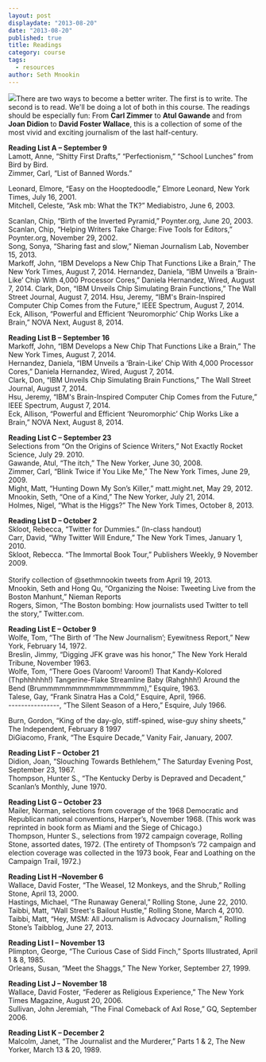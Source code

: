 ```yaml
---
layout: post
displaydate: "2013-08-20"
date: "2013-08-20"
published: true
title: Readings
category: course
tags: 
  - resources
author: Seth Mnookin
---
```


![](http://sethmnookin.com/wp-content/uploads/2013/08/edited-papers2.jpg)There are two ways to become a better writer. The first is to write. The second is to read. We'll be doing a lot of both in this course. The readings should be especially fun: From **Carl Zimmer** to **Atul Gawande** and from **Joan Didion** to **David Foster Wallace**, this is a collection of some of the most vivid and exciting journalism of the last half-century.


**Reading List A – September 9**<br>
Lamott, Anne, “Shitty First Drafts,” “Perfectionism,” “School Lunches” from Bird by Bird.<br>
Zimmer, Carl, “List of Banned Words.”<br>

Leonard, Elmore, “Easy on the Hooptedoodle,” Elmore Leonard, New York Times, July 16, 2001.<br>
Mitchell, Celeste, “Ask mb: What the TK?” Mediabistro, June 6, 2003.<br>

Scanlan, Chip, “Birth of the Inverted Pyramid,” Poynter.org, June 20, 2003.<br>
Scanlan, Chip, “Helping Writers Take Charge: Five Tools for Editors,” Poynter.org, November 29, 2002.<br>
Song, Sonya, “Sharing fast and slow,” Nieman Journalism Lab, November 15, 2013.<br>Markoff, John, “IBM Develops a New Chip That Functions Like a Brain,” The New York Times, August 7, 2014. 
Hernandez, Daniela, “IBM Unveils a ‘Brain-Like’ Chip With 4,000 Processor Cores,” Daniela Hernandez, Wired, August 7, 2014.
Clark, Don, “IBM Unveils Chip Simulating Brain Functions,” The Wall Street Journal, August 7, 2014.
Hsu, Jeremy, “IBM's Brain-Inspired Computer Chip Comes from the Future,” IEEE Spectrum, August 7, 2014.
Eck, Allison, “Powerful and Efficient ‘Neuromorphic’ Chip Works Like a Brain,” NOVA Next, August 8, 2014.



**Reading List B – September 16**<br>
Markoff, John, “IBM Develops a New Chip That Functions Like a Brain,” The New York Times, August 7, 2014. <br>
Hernandez, Daniela, “IBM Unveils a ‘Brain-Like’ Chip With 4,000 Processor Cores,” Daniela Hernandez, Wired, August 7, 2014.<br>
Clark, Don, “IBM Unveils Chip Simulating Brain Functions,” The Wall Street Journal, August 7, 2014.<br>
Hsu, Jeremy, “IBM's Brain-Inspired Computer Chip Comes from the Future,” IEEE Spectrum, August 7, 2014.<br>
Eck, Allison, “Powerful and Efficient ‘Neuromorphic’ Chip Works Like a Brain,” NOVA Next, August 8, 2014.<br>


**Reading List C – September 23**<br>
Selections from “On the Origins of Science Writers,” Not Exactly Rocket Science, July 29. 2010. <br>
Gawande, Atul, “The itch,” The New Yorker, June 30, 2008.<br>
Zimmer, Carl, “Blink Twice if You Like Me,” The New York Times, June 29, 2009. <br>
Might, Matt, “Hunting Down My Son’s Killer,” matt.might.net, May 29, 2012.<br> 
Mnookin, Seth, “One of a Kind,” The New Yorker, July 21, 2014.<br>
Holmes, Nigel, “What is the Higgs?” The New York Times, October 8, 2013.<br>

**Reading List D – October 2**<br>
Skloot, Rebecca, “Twitter for Dummies.” (In-class handout)<br>
Carr, David, “Why Twitter Will Endure,” The New York Times, January 1, 2010.<br>
Skloot, Rebecca. “The Immortal Book Tour,” Publishers Weekly, 9 November 2009.<br>
<br>
Storify collection of @sethmnookin tweets from April 19, 2013.<br>
Mnookin, Seth and Hong Qu, “Organizing the Noise: Tweeting Live from the Boston Manhunt,” Nieman Reports <br>
Rogers, Simon, “The Boston bombing: How journalists used Twitter to tell the story,” Twitter.com. <br>

**Reading List E – October 9**<br>
Wolfe, Tom, “The Birth of ‘The New Journalism’; Eyewitness Report,” New York, February 14, 1972.<br>
Breslin, Jimmy, “Digging JFK grave was his honor,” The New York Herald Tribune, November 1963. <br>
Wolfe, Tom, “There Goes (Varoom! Varoom!) That Kandy-Kolored (Thphhhhhh!) Tangerine-Flake Streamline Baby (Rahghhh!) Around the Bend (Brummmmmmmmmmmmmmmmm),” Esquire, 1963.<br>
Talese, Gay, “Frank Sinatra Has a Cold,” Esquire, April, 1966.<br>
----------------, “The Silent Season of a Hero,” Esquire, July 1966. <br>

Burn, Gordon, “King of the day-glo, stiff-spined, wise-guy shiny sheets,” The Independent, February 8 1997<br>
DiGiacomo, Frank, “The Esquire Decade,” Vanity Fair, January, 2007. <br>

**Reading List F – October 21**<br>
Didion, Joan, “Slouching Towards Bethlehem,” The Saturday Evening Post, September 23, 1967. <br>
Thompson, Hunter S., “The Kentucky Derby is Depraved and Decadent,” Scanlan’s Monthly, June 1970.<br>

**Reading List G – October 23**<br>
Mailer, Norman, selections from coverage of the 1968 Democratic and Republican national conventions, Harper’s, November 1968. (This work was reprinted in book form as Miami and the Siege of Chicago.) <br>
Thompson, Hunter S., selections from 1972 campaign coverage, Rolling Stone, assorted dates, 1972. (The entirety of Thompson’s ’72 campaign and election coverage was collected in the 1973 book, Fear and Loathing on the Campaign Trail, 1972.)  <br>

**Reading List H –November 6**<br>
Wallace, David Foster, “The Weasel, 12 Monkeys, and the Shrub,” Rolling Stone, April 13, 2000.<br>
Hastings, Michael, “The Runaway General,” Rolling Stone, June 22, 2010. <br>
Taibbi, Matt, “Wall Street's Bailout Hustle,” Rolling Stone, March 4, 2010.<br>
Taibbi, Matt, “Hey, MSM: All Journalism is Advocacy Journalism,” Rolling Stone’s Taibblog, June 27, 2013. <br>

**Reading List I – November 13**<br>
Plimpton, George, “The Curious Case of Sidd Finch,” Sports Illustrated, April 1 & 8, 1985.<br>
Orleans, Susan, “Meet the Shaggs,” The New Yorker, September 27, 1999.<br>

**Reading List J – November 18**<br>
Wallace, David Foster, “Federer as Religious Experience,” The New York Times Magazine, August 20, 2006.<br>
Sullivan, John Jeremiah, “The Final Comeback of Axl Rose,” GQ, September 2006.	<br>

**Reading List K – December 2**<br>
Malcolm, Janet, “The Journalist and the Murderer,” Parts 1 & 2, The New Yorker, March 13 & 20, 1989.<br>